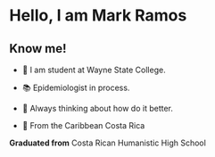 # Hello, I am Mark Ramos
## Know me!

- 🏦 I am student at Wayne State College.

- 📚 Epidemiologist in process.

- 🤔 Always thinking about how do it better. 

- 🌴 From the Caribbean Costa Rica

 **Graduated from** Costa Rican Humanistic High School